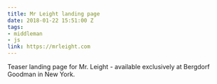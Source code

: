 ```yaml
---
title: Mr Leight landing page
date: 2018-01-22 15:51:00 Z
tags:
- middleman
- js
link: https://mrleight.com
---
```


Teaser landing page for Mr. Leight - available exclusively at Bergdorf Goodman in New York.